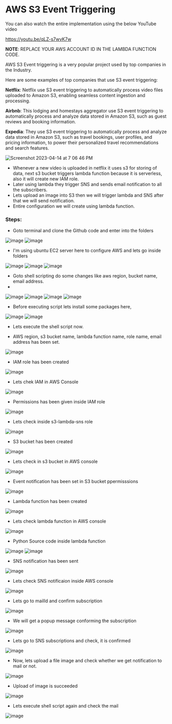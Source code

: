 # AWS S3 Event Triggering

You can also watch the entire implementation using the below YouTube video

https://youtu.be/qLZ-s7wvK7w

**NOTE**: REPLACE YOUR AWS ACCOUNT ID IN THE LAMBDA FUNCTION CODE.

AWS S3 Event triggering is a very popular project used by top companies in the Industry.

Here are some examples of top companies that use S3 event triggering:

**Netflix**: Netflix use S3 event triggering to automatically process video files uploaded to Amazon S3, enabling seamless content ingestion and processing.

**Airbnb**: This lodging and homestays aggregator use S3 event triggering to automatically process and analyze data stored in Amazon S3, such as guest reviews and booking information.

**Expedia**: They use S3 event triggering to automatically process and analyze data stored in Amazon S3, such as travel bookings, user profiles, and pricing information, to power their personalized travel recommendations and search features.


![Screenshot 2023-04-14 at 7 06 46 PM](https://user-images.githubusercontent.com/43399466/232058778-a7299e9b-9892-471c-a05d-14d773b5b333.png)

- Whenever a new video is uploaded in netflix it uses s3 for storing of data, next s3 bucket triggers lambda function because it is serverless, also it will create new IAM role.
- Later using lambda they trigger SNS and sends email notification to all the subscribers.
- Lets upload an image into S3 then we will trigger lambda and SNS after that we will send notification.
- Entire configuration we will create using lambda function. 

### Steps:

- Goto terminal and clone the Github code and enter into the folders

![image](https://github.com/Anusha2710/s3-event-triggering/assets/47424821/67f435cd-58e6-4915-8dd4-4ee18298ba14)
![image](https://github.com/Anusha2710/s3-event-triggering/assets/47424821/ba19a755-6586-4104-a77f-bf812cdf9526)

- I'm using ubuntu EC2 server here to configure AWS and lets go inside folders

![image](https://github.com/Anusha2710/s3-event-triggering/assets/47424821/fddf5929-de6c-42dc-bb7e-f65a2f505039)
![image](https://github.com/Anusha2710/s3-event-triggering/assets/47424821/e7c2c241-18de-49bd-9e57-8bc9576b5c64)
![image](https://github.com/Anusha2710/s3-event-triggering/assets/47424821/7f50e412-11d9-4db3-aff7-d8b6465da113)

- Goto shell scripting do some changes like aws region, bucket name, email address.
- 
![image](https://github.com/Anusha2710/s3-event-triggering/assets/47424821/78761489-ec0b-49ed-9dab-eb19297612c4)
![image](https://github.com/Anusha2710/s3-event-triggering/assets/47424821/837e024a-39ff-48a3-9074-b931ae61b09b)
![image](https://github.com/Anusha2710/s3-event-triggering/assets/47424821/4b4e7852-8f76-4b53-a303-8e22ef4ebc84)
![image](https://github.com/Anusha2710/s3-event-triggering/assets/47424821/95b6c8ef-30c0-468d-ad72-7d05958858e3)

- Before executing script lets install some packages here,

![image](https://github.com/Anusha2710/s3-event-triggering/assets/47424821/9dccd179-8b0c-4f51-a435-7bb3e2df1e33)
![image](https://github.com/Anusha2710/s3-event-triggering/assets/47424821/e30ad820-29d3-41e2-97d2-7e94e5c5934f)

- Lets execute the shell script now.

- AWS region, s3 bucket name, lambda function name, role name, email address has been set.

![image](https://github.com/Anusha2710/s3-event-triggering/assets/47424821/31a09d8e-9e88-48a9-8d84-bc4399fe28e4)

- IAM role has been created

![image](https://github.com/Anusha2710/s3-event-triggering/assets/47424821/fa84f018-5c6e-46ef-8c25-6fb068d1cd9b)

- Lets chek IAM in AWS Console

![image](https://github.com/Anusha2710/s3-event-triggering/assets/47424821/7c152fb2-41ae-47e4-a8e0-30035490ea9a)

- Permissions has been given inside IAM role

![image](https://github.com/Anusha2710/s3-event-triggering/assets/47424821/ac1d3afd-0aff-427f-b21e-4060dec44560)

- Lets check inside s3-lambda-sns role

![image](https://github.com/Anusha2710/s3-event-triggering/assets/47424821/8175a48a-f488-4471-9771-8d129f837a8f)

- S3 bucket has been created

![image](https://github.com/Anusha2710/s3-event-triggering/assets/47424821/5ad5b100-75ca-4358-90f6-53326349f3ab)

- Lets check in s3 bucket in AWS console

![image](https://github.com/Anusha2710/s3-event-triggering/assets/47424821/0f0a99ef-66ab-4aeb-a86d-bb2dc545f084)

- Event notification has been set in S3 bucket ppermisssions

![image](https://github.com/Anusha2710/s3-event-triggering/assets/47424821/2312ad08-4676-4f03-bf7f-0e078da4a169)

- Lambda function has been created

![image](https://github.com/Anusha2710/s3-event-triggering/assets/47424821/3e803053-dc6c-4fe2-ba0a-e638667ed154)

- Lets check lambda function in AWS console

![image](https://github.com/Anusha2710/s3-event-triggering/assets/47424821/0f97fb04-22b9-4494-b05c-43e7dfd80a32)

- Python Source code inside lambda function

![image](https://github.com/Anusha2710/s3-event-triggering/assets/47424821/0101661c-2451-405e-b872-4094cf1e47b7)
![image](https://github.com/Anusha2710/s3-event-triggering/assets/47424821/95135cff-0a21-48d4-b43a-d1fb7b13e7da)

- SNS notification has been sent

![image](https://github.com/Anusha2710/s3-event-triggering/assets/47424821/35409fe6-4ffb-4c7c-a51a-903958f8668f)

- Lets check SNS notificaion inside AWS console

![image](https://github.com/Anusha2710/s3-event-triggering/assets/47424821/f3992286-8df0-4a89-a317-3f1fb1eb35ee)

- Lets go to mailId and confirm subscription

![image](https://github.com/Anusha2710/s3-event-triggering/assets/47424821/2b635b1a-01b8-4428-8d63-e7be02df9e56)

- We will get a popup message conforming the subscription

![image](https://github.com/Anusha2710/s3-event-triggering/assets/47424821/df271373-d1f1-4b30-96e9-0d64ee34af5a)

- Lets go to SNS subscriptions and check, it is confirmed

![image](https://github.com/Anusha2710/s3-event-triggering/assets/47424821/c3054a01-6e64-4de2-b6c8-9fa54b062ea6)

- Now, lets upload a file image and check whether we get notification to mail or not.

![image](https://github.com/Anusha2710/s3-event-triggering/assets/47424821/b9bad0f9-521c-40a1-b8fd-90246ef22311)

- Upload of image is succeeded

![image](https://github.com/Anusha2710/s3-event-triggering/assets/47424821/9526df32-14cb-40d0-bf88-1648972df667)

- Lets execute shell script again and check the mail

![image](https://github.com/Anusha2710/s3-event-triggering/assets/47424821/0ef58b02-24a0-4a01-a41f-15a133d9c78a)


